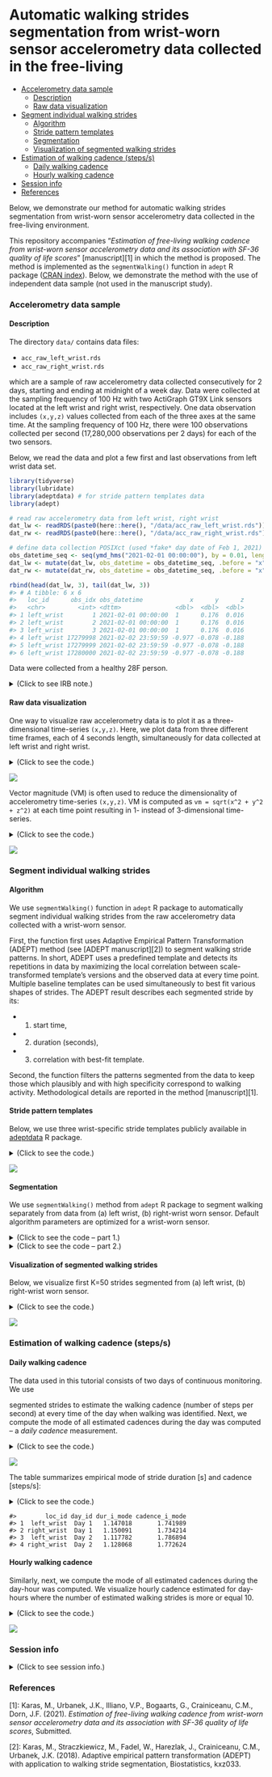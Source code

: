 Automatic walking strides segmentation from wrist-worn sensor
accelerometry data collected in the free-living
================

  - [Accelerometry data sample](#accelerometry-data-sample)
      - [Description](#description)
      - [Raw data visualization](#raw-data-visualization)
  - [Segment individual walking
    strides](#segment-individual-walking-strides)
      - [Algorithm](#algorithm)
      - [Stride pattern templates](#stride-pattern-templates)
      - [Segmentation](#segmentation)
      - [Visualization of segmented walking
        strides](#visualization-of-segmented-walking-strides)
  - [Estimation of walking cadence
    (steps/s)](#estimation-of-walking-cadence-stepss)
      - [Daily walking cadence](#daily-walking-cadence)
      - [Hourly walking cadence](#hourly-walking-cadence)
  - [Session info](#session-info)
  - [References](#references)

<!-- README.md is generated from README.Rmd. Please edit that file -->

Below, we demonstrate our method for automatic walking strides
segmentation from wrist-worn sensor accelerometry data collected in the
free-living environment.

This repository accompanies “*Estimation of free-living walking cadence
from wrist-worn sensor accelerometry data and its association with SF-36
quality of life scores*” \[manuscript\]\[1\] in which the method is
proposed. The method is implemented as the `segmentWalking()` function
in `adept` R package ([CRAN
index](https://cran.r-project.org/web/packages/adept/index.html)).
Below, we demonstrate the method with the use of independent data sample
(not used in the manuscript study).

### Accelerometry data sample

#### Description

The directory `data/` contains data files:

  - `acc_raw_left_wrist.rds`
  - `acc_raw_right_wrist.rds`

which are a sample of raw accelerometry data collected consecutively for
2 days, starting and ending at midnight of a week day. Data were
collected at the sampling frequency of 100 Hz with two ActiGraph GT9X
Link sensors located at the left wrist and right wrist, respectively.
One data observation includes `(x,y,z)` values collected from each of
the three axes at the same time. At the sampling frequency of 100 Hz,
there were 100 observations collected per second (17,280,000
observations per 2 days) for each of the two sensors.

Below, we read the data and plot a few first and last observations from
left wrist data set.

``` r
library(tidyverse)
library(lubridate)
library(adeptdata) # for stride pattern templates data 
library(adept)

# read raw accelerometry data from left wrist, right wrist
dat_lw <- readRDS(paste0(here::here(), "/data/acc_raw_left_wrist.rds")) %>% as_tibble()
dat_rw <- readRDS(paste0(here::here(), "/data/acc_raw_right_wrist.rds")) %>% as_tibble()

# define data collection POSIXct (used *fake* day date of Feb 1, 2021)
obs_datetime_seq <- seq(ymd_hms("2021-02-01 00:00:00"), by = 0.01, length.out = nrow(dat_lw))
dat_lw <- mutate(dat_lw, obs_datetime = obs_datetime_seq, .before = "x")
dat_rw <- mutate(dat_rw, obs_datetime = obs_datetime_seq, .before = "x")
```

``` r
rbind(head(dat_lw, 3), tail(dat_lw, 3))
#> # A tibble: 6 x 6
#>   loc_id      obs_idx obs_datetime             x      y      z
#>   <chr>         <int> <dttm>               <dbl>  <dbl>  <dbl>
#> 1 left_wrist        1 2021-02-01 00:00:00  1      0.176  0.016
#> 2 left_wrist        2 2021-02-01 00:00:00  1      0.176  0.016
#> 3 left_wrist        3 2021-02-01 00:00:00  1      0.176  0.016
#> 4 left_wrist 17279998 2021-02-02 23:59:59 -0.977 -0.078 -0.188
#> 5 left_wrist 17279999 2021-02-02 23:59:59 -0.977 -0.078 -0.188
#> 6 left_wrist 17280000 2021-02-02 23:59:59 -0.977 -0.078 -0.188
```

Data were collected from a healthy 28F person.

<details>

<summary>(Click to see IRB note.)</summary>

The raw accelerometry data in `data/` package were collected from
sensors worn by Marta Karas, an author of this repository. The IRB
Office Determination Request Form for Primary (New) Data Collection
request form was submitted in regard to the collection and further
publishing of these data. Based on preliminary review of the request
form submitted, it was determined that the data collection and further
data publishing activity described in the determination request does not
qualify as human subjects research as defined by DHHS regulations 45 CFR
46.102, and does not require IRB oversight.

</details>

#### Raw data visualization

One way to visualize raw accelerometry data is to plot it as a
three-dimensional time-series `(x,y,z)`. Here, we plot data from three
different time frames, each of 4 seconds length, simultaneously for data
collected at left wrist and right wrist.

<details>

<summary>(Click to see the code.)</summary>

``` r
# define time frame start values for data subset
t1 <- ymd_hms("2021-02-01 09:57:11") 
t2 <- ymd_hms("2021-02-01 09:59:41") 
t3 <- ymd_hms("2021-02-01 10:03:47") 

# combine data from two sensors, subset to keep only selected time windows 
dat <- rbind(dat_lw, dat_rw)
dat_sub <- dat %>%
  filter((obs_datetime >= t1 & obs_datetime < t1 + as.period(4, "seconds")) | 
           (obs_datetime >= t2 & obs_datetime < t2 + as.period(4, "seconds")) | 
           (obs_datetime >= t3 & obs_datetime < t3 + as.period(4, "seconds")) ) %>%
  mutate(dt_floor = paste0("time frame start: ", 
                           floor_date(obs_datetime, unit = "minutes")))

# plot (x,y,z) values 
dat_sub %>%
  select(-obs_idx) %>% 
  pivot_longer(cols = -c(dt_floor, obs_datetime, loc_id)) %>%
  ggplot(aes(x = obs_datetime, y = value, color = name)) + 
  geom_line(size = 0.3) + 
  facet_grid(loc_id ~ dt_floor, scales = "free_x") + 
  theme_minimal(base_size = 10) + 
  labs(x = "Time [s]", 
       y = "Acceleration [g]", 
       color = "Accelerometer axis of measurement: ") + 
  theme(legend.position = "top")
```

</details>

![](README_files/figure-gfm/plot_xyz_2-1.png)<!-- -->

Vector magnitude (VM) is often used to reduce the dimensionality of
accelerometry time-series `(x,y,z)`. VM is computed as `vm = sqrt(x^2 +
y^2 + z^2)` at each time point resulting in 1- instead of 3-dimensional
time-series.

<details>

<summary>(Click to see the code.)</summary>

``` r
# plot vector magnitude values 
dat_sub %>%
  mutate(vm = sqrt(x^2 + y^2 + z^2)) %>%
  ggplot(aes(x = obs_datetime, y = vm)) + 
  geom_line(size = 0.3) + 
  facet_grid(loc_id ~ dt_floor, scales = "free_x") + 
  theme_minimal(base_size = 10) + 
  labs(x = "Time [s]", y = "VM") 
```

</details>

![](README_files/figure-gfm/plot_vm_2-1.png)<!-- -->

### Segment individual walking strides

#### Algorithm

We use `segmentWalking()` function in `adept` R package to automatically
segment individual walking strides from the raw accelerometry data
collected with a wrist-worn sensor.

First, the function first uses Adaptive Empirical Pattern Transformation
(ADEPT) method (see \[ADEPT manuscript\]\[2\]) to segment walking stride
patterns. In short, ADEPT uses a predefined template and detects its
repetitions in data by maximizing the local correlation between
scale-transformed template’s versions and the observed data at every
time point. Multiple baseline templates can be used simultaneously to
best fit various shapes of strides. The ADEPT result describes each
segmented stride by its:

  - 1)  start time,

  - 2)  duration (seconds),  

  - 3)  correlation with best-fit template.

Second, the function filters the patterns segmented from the data to
keep those which plausibly and with high specificity correspond to
walking activity. Methodological details are reported in the method
\[manuscript\]\[1\].

#### Stride pattern templates

Below, we use three wrist-specific stride templates publicly available
in
[adeptdata](https://cran.r-project.org/web/packages/adeptdata/index.html)
R package.

<details>

<summary>(Click to see the code.)</summary>

``` r
# pull 3 x 200 matrix with 3 distinct stride pattern templates
# (attached in adeptdata R package)
templates_mat <- stride_template$left_wrist[[3]]

plt_df <- 
  templates_mat %>% 
  as.data.frame() %>%
  rename_all(~as.character(seq(0, 1, length.out = ncol(templates_mat)))) %>%
  mutate(template_idx = row_number()) %>%
  pivot_longer(cols = -template_idx) %>%
  mutate(name = as.numeric(name),
         template_idx = factor(template_idx, labels = paste0("Template ", 1 : 3)))

ggplot(plt_df, aes(x = name, y = value)) + 
  geom_line() + 
  facet_wrap(~ template_idx) +
  theme_minimal(base_size = 10) +
  labs(x = "Templaste phase", y = "VM") + 
  labs(x = "Time [s]", y = "VM") 
```

</details>

![](README_files/figure-gfm/plot_templates_2-1.png)<!-- -->

#### Segmentation

We use `segmentWalking()` method from `adept` R package to segment
walking separately from data from (a) left wrist, (b) right-wrist worn
sensor. Default algorithm parameters are optimized for a wrist-worn
sensor.

<details>

<summary>(Click to see the code – part 1.)</summary>

``` r
# convert templates matrix to templates list 
templates_list <-  list(templates_mat[1, ], templates_mat[2, ], templates_mat[3, ])

# segment walking from data collected with a left wrist-worn sensor
t1 <- Sys.time()
out_lw <- segmentWalking(
  xyz = dat_lw %>% select(all_of(c("x", "y", "z"))),
  xyz.fs = 100,
  template = templates_list,
  run.parallel = TRUE,
  run.parallel.cores = 8)
Sys.time() - t1
# Time difference of 10.45637 mins

# segment walking from data collected with a right wrist-worn sensor
t1 <- Sys.time()
out_rw <- segmentWalking(
  xyz = dat_rw %>% select(all_of(c("x", "y", "z"))),
  xyz.fs = 100,
  template = templates_list,
  run.parallel = TRUE,
  run.parallel.cores = 8)
Sys.time() - t1
# Time difference of 5.958216 mins

# save precomputed results for faster README compilation 
saveRDS(out_lw, paste0(here::here(), "/data/out_lw.rds"))
saveRDS(out_rw, paste0(here::here(), "/data/out_rw.rds"))
```

</details>

<details>

<summary>(Click to see the code – part 2.)</summary>

``` r
# read precomputed results for faster README compilation 
out_lw <- readRDS(paste0(here::here(), "/data/out_lw.rds"))
out_rw <- readRDS(paste0(here::here(), "/data/out_rw.rds")) 

# filter output to keep rows corresponding to identified walking
out_lw_1 <- out_lw %>% filter(is_walking_i == 1)
out_rw_1 <- out_rw %>% filter(is_walking_i == 1)

head(out_lw_1)
#>     tau_i T_i     sim_i template_i is_walking_i
#> 1 3595614 112 0.8986153         NA            1
#> 2 3595725 111 0.9564651         NA            1
#> 3 3595835 122 0.9417612         NA            1
#> 4 3598471 113 0.9049312         NA            1
#> 5 3598583 110 0.9398946         NA            1
#> 6 3598692 131 0.8926561         NA            1
```

</details>

#### Visualization of segmented walking strides

Below, we visualize first K=50 strides segmented from (a) left wrist,
(b) right-wrist worn sensor.

<details>

<summary>(Click to see the code.)</summary>

``` r
# get VM from raw data frames
dat_lw_vm <- sqrt(dat_lw$x^2 + dat_lw$y^2 + dat_lw$z^2)
dat_rw_vm <- sqrt(dat_rw$x^2 + dat_rw$y^2 + dat_rw$z^2)

K <- 50
T_i_max <- max(c(out_lw_1$T_i, out_rw_1$T_i))
stride_dat <- numeric()
stride_id  <- numeric()
stride_loc <- numeric()
for (k in 1 : K){ # k <- 1
  # left wrist data 
  dat_idx_k  <- (out_lw_1[k, "tau_i"]) : (out_lw_1[k, "tau_i"] + out_lw_1[k, "T_i"] - 1)
  dat_k      <- dat_lw_vm[dat_idx_k]
  stride_dat <- c(stride_dat, dat_k)
  stride_id  <- c(stride_id, rep(k, length(dat_k)))
  stride_loc <- c(stride_loc, rep("left_wrist", length(dat_k)))
  # right wrist data 
  dat_idx_k  <- (out_rw_1[k, "tau_i"]) : (out_rw_1[k, "tau_i"] + out_rw_1[k, "T_i"] - 1)
  dat_k      <- dat_rw_vm[dat_idx_k]
  stride_dat <- c(stride_dat, dat_k)
  stride_id  <- c(stride_id, rep(k, length(dat_k)))
  stride_loc <- c(stride_loc, rep("right_wrist", length(dat_k)))
}

# define plot data frame
plt_df <- 
  data.frame(stride_dat, stride_id, stride_loc) %>%
  group_by(stride_id, stride_loc) %>%
  mutate(stride_duration = row_number() - 1,
         stride_duration = stride_duration / 100) %>%
  ungroup()
# point-wise aggregate of strides
plt_df_agg <- 
  plt_df %>% 
  group_by(stride_loc, stride_duration) %>% 
  summarise(stride_dat = mean(stride_dat))  %>%
  ungroup()

ggplot(plt_df, aes(x = stride_duration, y = stride_dat, group = stride_id)) + 
  geom_line(alpha = 0.2) +
  facet_wrap(~ stride_loc) +
  theme_minimal(base_size = 10) +
  labs(x = "Stride duration [s]", y = "VM") 
```

</details>

![](README_files/figure-gfm/vizu_segmented_2-1.png)<!-- -->

### Estimation of walking cadence (steps/s)

#### Daily walking cadence

The data used in this tutorial consists of two days of continuous
monitoring. We use

segmented strides to estimate the walking cadence (number of steps per
second) at every time of the day when walking was identified. Next, we
compute the mode of all estimated cadences during the day was computed –
a *daily cadence* measurement.

<details>

<summary>(Click to see the code.)</summary>

``` r
# function to compute mode
estimate_mode <- function(x) {
  d <- density(x)
  d$x[which.max(d$y)]
}

# data collection frequency
hz_val <- 100

# combine result from walking segmentation from left and right wrist  
out_comb_1 <- rbind(
  out_lw_1 %>% mutate(loc_id = "left_wrist"),
  out_rw_1 %>% mutate(loc_id = "right_wrist")
) %>% 
  mutate(
    # define stride duration (in seconds) as number of observations in stride 
    # (stride := two subsequent steps)
    # over data frequency (number of observations per 1 second)
    dur_i = T_i / hz_val, 
    # define cadence as number of steps per 1 second
    cadence_i = 2/dur_i,
    # define collection day "ID" 
    day_id = ceiling(tau_i / (hz_val * 60 * 60 * 24)),
    day_id = factor(day_id, levels = c(1,2), labels = paste0("Day ", 1:2))
  ) 

# aggregate the cadence measurements by computing empirical mode
# (1 value per day)
out_comb_1_mode <- 
  out_comb_1 %>%
  group_by(loc_id, day_id) %>%
  summarise(stride_duration_mode = estimate_mode(dur_i),
            cadence_mode = estimate_mode(cadence_i)) %>%
  arrange(day_id, loc_id) %>%
  as.data.frame()

ggplot(out_comb_1, aes(x = cadence_i)) + 
  geom_density() + 
  facet_grid(loc_id ~ day_id) + 
  geom_vline(data = out_comb_1_mode, aes(xintercept = cadence_mode), 
             linetype = 2, color = "blue") +
  theme_minimal(base_size = 10) + 
  labs(x = "Cadence [steps/s]", title = "Vertical dashed line: empirical mode")
```

</details>

![](README_files/figure-gfm/vizu_daily_candece_2-1.png)<!-- -->

The table summarizes empirical mode of stride duration \[s\] and cadence
\[steps/s\]:

<details>

<summary>(Click to see the code.)</summary>

``` r
print(out_comb_1_mode)
#>        loc_id day_id dur_i_mode cadence_i_mode
#> 1  left_wrist  Day 1   1.147018       1.741989
#> 2 right_wrist  Day 1   1.150091       1.734214
#> 3  left_wrist  Day 2   1.117782       1.786894
#> 4 right_wrist  Day 2   1.128068       1.772624
```

</details>

    #>        loc_id day_id dur_i_mode cadence_i_mode
    #> 1  left_wrist  Day 1   1.147018       1.741989
    #> 2 right_wrist  Day 1   1.150091       1.734214
    #> 3  left_wrist  Day 2   1.117782       1.786894
    #> 4 right_wrist  Day 2   1.128068       1.772624

#### Hourly walking cadence

Similarly, next, we compute the mode of all estimated cadences during
the day-hour was computed. We visualize hourly cadence estimated for
day-hours where the number of estimated walking strides is more or equal
10.

<details>

<summary>(Click to see the code.)</summary>

``` r
# compute hour ID  
out_comb_1 <- 
  out_comb_1 %>%
  mutate(
    hour_id = floor(tau_i / (hz_val * 60 * 60)),
    hour_id = hour_id %% 24
  )

# aggregate the cadence measurements by computing empirical mode
# (1 value per day-hour)
out_comb_1_mode_hourly <- 
  out_comb_1 %>%
  group_by(loc_id, day_id, hour_id) %>%
  summarise(cadence_mode = estimate_mode(cadence_i),
            cnt = n()) %>%
  as.data.frame()

ggplot(out_comb_1_mode_hourly %>% filter(cnt > 10), 
       aes(x = hour_id, y = cadence_mode, group = 1)) + 
  geom_line(linetype = 2, size = 0.5, color = "grey") + 
  geom_point(aes(size = cnt, alpha = cnt)) + 
  facet_grid(loc_id ~ day_id) + 
  theme_minimal(base_size = 10) + 
  labs(x = "Hour of a day", 
       y = "Cadence [steps/s]",
       alpha = "Segmented\nstrides\ncount",
       size = "Segmented\nstrides\ncount") + 
  scale_x_continuous(limits = c(0, 23), breaks = seq(0, 23, by = 2))
```

</details>

![](README_files/figure-gfm/vizu_daily_candece_hourly_2-1.png)<!-- -->

### Session info

<details>

<summary>(Click to see session info.)</summary>

``` r
devtools::session_info()
#> ─ Session info ───────────────────────────────────────────────────────────────
#>  setting  value                       
#>  version  R version 4.0.3 (2020-10-10)
#>  os       macOS Catalina 10.15.7      
#>  system   x86_64, darwin17.0          
#>  ui       X11                         
#>  language (EN)                        
#>  collate  en_US.UTF-8                 
#>  ctype    en_US.UTF-8                 
#>  tz       America/New_York            
#>  date     2021-03-07                  
#> 
#> ─ Packages ───────────────────────────────────────────────────────────────────
#>  package     * version  date       lib source        
#>  adept       * 1.2      2021-01-31 [1] local         
#>  adeptdata   * 1.0.1    2019-03-30 [1] CRAN (R 4.0.2)
#>  assertthat    0.2.1    2019-03-21 [1] CRAN (R 4.0.2)
#>  backports     1.2.1    2020-12-09 [1] CRAN (R 4.0.2)
#>  broom         0.7.5    2021-02-19 [1] CRAN (R 4.0.3)
#>  cachem        1.0.4    2021-02-13 [1] CRAN (R 4.0.2)
#>  callr         3.5.1    2020-10-13 [1] CRAN (R 4.0.2)
#>  cellranger    1.1.0    2016-07-27 [1] CRAN (R 4.0.2)
#>  cli           2.3.0    2021-01-31 [1] CRAN (R 4.0.3)
#>  codetools     0.2-18   2020-11-04 [1] CRAN (R 4.0.2)
#>  colorspace    2.0-0    2020-11-11 [1] CRAN (R 4.0.2)
#>  crayon        1.4.1    2021-02-08 [1] CRAN (R 4.0.2)
#>  data.table    1.14.0   2021-02-21 [1] CRAN (R 4.0.3)
#>  DBI           1.1.1    2021-01-15 [1] CRAN (R 4.0.2)
#>  dbplyr        2.1.0    2021-02-03 [1] CRAN (R 4.0.2)
#>  desc          1.2.0    2018-05-01 [1] CRAN (R 4.0.2)
#>  devtools      2.3.2    2020-09-18 [1] CRAN (R 4.0.2)
#>  digest        0.6.27   2020-10-24 [1] CRAN (R 4.0.2)
#>  dplyr       * 1.0.4    2021-02-02 [1] CRAN (R 4.0.2)
#>  dvmisc        1.1.4    2019-12-16 [1] CRAN (R 4.0.2)
#>  ellipsis      0.3.1    2020-05-15 [1] CRAN (R 4.0.2)
#>  evaluate      0.14     2019-05-28 [1] CRAN (R 4.0.1)
#>  fansi         0.4.2    2021-01-15 [1] CRAN (R 4.0.2)
#>  farver        2.0.3    2020-01-16 [1] CRAN (R 4.0.2)
#>  fastmap       1.1.0    2021-01-25 [1] CRAN (R 4.0.2)
#>  forcats     * 0.5.1    2021-01-27 [1] CRAN (R 4.0.2)
#>  fs            1.5.0    2020-07-31 [1] CRAN (R 4.0.2)
#>  generics      0.1.0    2020-10-31 [1] CRAN (R 4.0.2)
#>  ggplot2     * 3.3.3    2020-12-30 [1] CRAN (R 4.0.2)
#>  glue          1.4.2    2020-08-27 [1] CRAN (R 4.0.2)
#>  gtable        0.3.0    2019-03-25 [1] CRAN (R 4.0.2)
#>  haven         2.3.1    2020-06-01 [1] CRAN (R 4.0.2)
#>  highr         0.8      2019-03-20 [1] CRAN (R 4.0.2)
#>  hms           1.0.0    2021-01-13 [1] CRAN (R 4.0.2)
#>  htmltools     0.5.1.1  2021-01-22 [1] CRAN (R 4.0.2)
#>  httr          1.4.2    2020-07-20 [1] CRAN (R 4.0.2)
#>  jsonlite      1.7.2    2020-12-09 [1] CRAN (R 4.0.2)
#>  knitr         1.31     2021-01-27 [1] CRAN (R 4.0.2)
#>  labeling      0.4.2    2020-10-20 [1] CRAN (R 4.0.2)
#>  lattice       0.20-41  2020-04-02 [1] CRAN (R 4.0.3)
#>  lifecycle     1.0.0    2021-02-15 [1] CRAN (R 4.0.2)
#>  lubridate   * 1.7.9.2  2020-11-13 [1] CRAN (R 4.0.2)
#>  magrittr      2.0.1    2020-11-17 [1] CRAN (R 4.0.2)
#>  MASS          7.3-53.1 2021-02-12 [1] CRAN (R 4.0.2)
#>  Matrix        1.3-2    2021-01-06 [1] CRAN (R 4.0.2)
#>  memoise       2.0.0    2021-01-26 [1] CRAN (R 4.0.2)
#>  mitools       2.4      2019-04-26 [1] CRAN (R 4.0.2)
#>  modelr        0.1.8    2020-05-19 [1] CRAN (R 4.0.2)
#>  munsell       0.5.0    2018-06-12 [1] CRAN (R 4.0.2)
#>  mvtnorm       1.1-1    2020-06-09 [1] CRAN (R 4.0.2)
#>  pillar        1.5.0    2021-02-22 [1] CRAN (R 4.0.3)
#>  pkgbuild      1.2.0    2020-12-15 [1] CRAN (R 4.0.2)
#>  pkgconfig     2.0.3    2019-09-22 [1] CRAN (R 4.0.2)
#>  pkgload       1.1.0    2020-05-29 [1] CRAN (R 4.0.2)
#>  pracma        2.3.3    2021-01-23 [1] CRAN (R 4.0.2)
#>  prettyunits   1.1.1    2020-01-24 [1] CRAN (R 4.0.2)
#>  processx      3.4.5    2020-11-30 [1] CRAN (R 4.0.2)
#>  ps            1.5.0    2020-12-05 [1] CRAN (R 4.0.2)
#>  purrr       * 0.3.4    2020-04-17 [1] CRAN (R 4.0.2)
#>  R6            2.5.0    2020-10-28 [1] CRAN (R 4.0.2)
#>  rbenchmark    1.0.0    2012-08-30 [1] CRAN (R 4.0.2)
#>  Rcpp          1.0.6    2021-01-15 [1] CRAN (R 4.0.2)
#>  readr       * 1.4.0    2020-10-05 [1] CRAN (R 4.0.2)
#>  readxl        1.3.1    2019-03-13 [1] CRAN (R 4.0.2)
#>  remotes       2.2.0    2020-07-21 [1] CRAN (R 4.0.2)
#>  reprex        1.0.0    2021-01-27 [1] CRAN (R 4.0.2)
#>  rlang         0.4.10   2020-12-30 [1] CRAN (R 4.0.2)
#>  rmarkdown     2.7      2021-02-19 [1] CRAN (R 4.0.3)
#>  rprojroot     2.0.2    2020-11-15 [1] CRAN (R 4.0.2)
#>  rstudioapi    0.13     2020-11-12 [1] CRAN (R 4.0.2)
#>  rvest         0.3.6    2020-07-25 [1] CRAN (R 4.0.2)
#>  scales        1.1.1    2020-05-11 [1] CRAN (R 4.0.2)
#>  sessioninfo   1.1.1    2018-11-05 [1] CRAN (R 4.0.2)
#>  stringi       1.5.3    2020-09-09 [1] CRAN (R 4.0.2)
#>  stringr     * 1.4.0    2019-02-10 [1] CRAN (R 4.0.2)
#>  survey        4.0      2020-04-03 [1] CRAN (R 4.0.2)
#>  survival      3.2-7    2020-09-28 [1] CRAN (R 4.0.3)
#>  tab           4.1.1    2019-06-17 [1] CRAN (R 4.0.2)
#>  testthat      3.0.2    2021-02-14 [1] CRAN (R 4.0.2)
#>  tibble      * 3.0.6    2021-01-29 [1] CRAN (R 4.0.2)
#>  tidyr       * 1.1.2    2020-08-27 [1] CRAN (R 4.0.2)
#>  tidyselect    1.1.0    2020-05-11 [1] CRAN (R 4.0.2)
#>  tidyverse   * 1.3.0    2019-11-21 [1] CRAN (R 4.0.2)
#>  usethis       2.0.1    2021-02-10 [1] CRAN (R 4.0.2)
#>  utf8          1.1.4    2018-05-24 [1] CRAN (R 4.0.2)
#>  vctrs         0.3.6    2020-12-17 [1] CRAN (R 4.0.2)
#>  withr         2.4.1    2021-01-26 [1] CRAN (R 4.0.2)
#>  xfun          0.21     2021-02-10 [1] CRAN (R 4.0.2)
#>  xml2          1.3.2    2020-04-23 [1] CRAN (R 4.0.2)
#>  xtable        1.8-4    2019-04-21 [1] CRAN (R 4.0.2)
#>  yaml          2.2.1    2020-02-01 [1] CRAN (R 4.0.2)
#> 
#> [1] /Library/Frameworks/R.framework/Versions/4.0/Resources/library
```

</details>

### References

\[1\]: Karas, M., Urbanek, J.K., Illiano, V.P., Bogaarts, G.,
Crainiceanu, C.M., Dorn, J.F. (2021). *Estimation of free-living walking
cadence from wrist-worn sensor accelerometry data and its association
with SF-36 quality of life scores*, Submitted.

\[2\]: Karas, M., Straczkiewicz, M., Fadel, W., Harezlak, J.,
Crainiceanu, C.M., Urbanek, J.K. (2018). Adaptive empirical pattern
transformation (ADEPT) with application to walking stride segmentation,
Biostatistics, kxz033.
